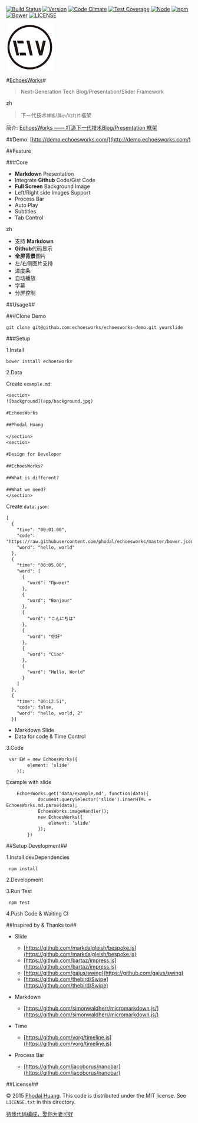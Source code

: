 [![Build Status](https://travis-ci.org/phodal/echoesworks.svg?branch=master)](https://travis-ci.org/phodal/echoesworks)
[![Version](http://img.shields.io/npm/v/echoesworks.svg?style=flat)](http://http://img.shields.io/npm/v/echoesworks.svg)
[![Code Climate](https://codeclimate.com/github/phodal/echoesworks/badges/gpa.svg)](https://codeclimate.com/github/phodal/echoesworks)
[![Test Coverage](https://codeclimate.com/github/phodal/echoesworks/badges/coverage.svg)](https://codeclimate.com/github/phodal/echoesworks)
[![Node](https://img.shields.io/node/v/gh-badges.svg?style=flat)]()
[![npm](https://img.shields.io/npm/dm/echoesworks.svg?style=flat)]()
[![Bower](https://img.shields.io/bower/v/echoesworks.svg?style=flat)]()
[![LICENSE](https://img.shields.io/badge/license-MIT-green.svg?style=flat)]()

![Logo](app/logo_small.png)

#[EchoesWorks](http://www.echoesworks.com/)#

> Next-Generation Tech Blog/Presentation/Slider Framework

zh

> 下一代技术``博客``/``展示``/``幻灯片``框架
 
简介: [EchoesWorks —— 打造下一代技术Blog/Presentation 框架](http://www.phodal.com/blog/build-echoesworks/)
 
##Demo: [http://demo.echoesworks.com/](http://demo.echoesworks.com/) 
 
##Feature

###Core

- **Markdown** Presentation
- Integrate **Github** Code/Gist Code
- **Full Screen** Background Image
- Left/Right side Images Support
- Process Bar
- Auto Play
- Subtitles
- Tab Control

zh

- 支持 **Markdown**
- **Github**代码显示
- **全屏背景**图片
- 左/右侧图片支持
- 进度条
- 自动播放
- 字幕
- 分屏控制

##Usage##

###Clone Demo

    git clone git@github.com:echoesworks/echoesworks-demo.git yourslide

###Setup

1.Install

    bower install echoesworks
    
2.Data

Create ``example.md``: 

    <section>
    ![background](app/background.jpg)
    
    #EchoesWorks
    
    ##Phodal Huang
      
    </section>
    <section>
    
    #Design for Developer
    
    ##EchoesWorks?
    
    ##What is different?
    
    ##What we need?
    </section>
    
Create ``data.json``:
    
    [
      {
        "time": "00:01.00",
        "code": "https://raw.githubusercontent.com/phodal/echoesworks/master/bower.json",
        "word": "hello, world"
      },
      {
        "time": "00:05.00",
        "word": [
          {
            "word": "Привет"
          },
          {
            "word": "Bonjour"
          },
          {
            "word": "こんにちは"
          },
          {
            "word": "你好"
          },
          {
            "word": "Ciao"
          },
          {
            "word": "Hello, World"
          }
        ]
      },
      {
        "time": "00:12.51",
        "code": false,
        "word": "hello, world, 2"
      }]
    
- Markdown Slide
- Data for code & Time Control     
    
3.Code    

     var EW = new EchoesWorks({
     		element: 'slide'
     	});

Example with slide

		EchoesWorks.get('data/example.md', function(data){
				document.querySelector('slide').innerHTML = EchoesWorks.md.parse(data);
				EchoesWorks.imageHandler();
				new EchoesWorks({
					element: 'slide'
				});
			})


##Setup Development##

1.Install devDependencies

     npm install

2.Development

3.Run Test

     npm test
      
4.Push Code & Waiting CI            

##Inspired by & Thanks to##

- Slide

    * [https://github.com/markdalgleish/bespoke.js](https://github.com/markdalgleish/bespoke.js)
    * [https://github.com/bartaz/impress.js](https://github.com/bartaz/impress.js)
    * [https://github.com/gajus/swing](https://github.com/gajus/swing)
    * [https://github.com/thebird/Swipe](https://github.com/thebird/Swipe)

- Markdown
    
    * [https://github.com/simonwaldherr/micromarkdown.js/](https://github.com/simonwaldherr/micromarkdown.js/)

- Time 
    
    * [https://github.com/vorg/timeline.js](https://github.com/vorg/timeline.js)

- Process Bar 
 
    * [https://github.com/jacoborus/nanobar](https://github.com/jacoborus/nanobar)

##License##

© 2015 [Phodal Huang](http://www.phodal.com). This code is distributed under the MIT license. See `LICENSE.txt` in this directory.

[待我代码编成，娶你为妻可好](http://www.xuntayizhan.com/blog/ji-ke-ai-qing-zhi-er-shi-dai-wo-dai-ma-bian-cheng-qu-ni-wei-qi-ke-hao-wan/)
